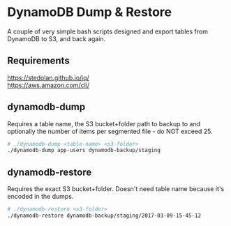 # DynamoDB Dump & Restore
A couple of very simple bash scripts designed and export tables from DynamoDB to S3, and back again.

## Requirements
https://stedolan.github.io/jq/  
https://aws.amazon.com/cli/

## dynamodb-dump
Requires a table name, the S3 bucket+folder path to backup to and optionally the number of items per segmented file - do NOT exceed 25.

``` bash
# ./dynamodb-dump <table-name> <s3-folder>
./dynamodb-dump app-users dynamodb-backup/staging
```

## dynamodb-restore
Requires the exact S3 bucket+folder. Doesn't need table name because it's encoded in the dumps.

``` bash
# ./dynamodb-restore <s3-folder>
./dynamodb-restore dynamodb-backup/staging/2017-03-09-15-45-12
```
